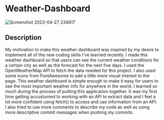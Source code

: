# Weather-Dashboard



![Screenshot 2023-04-27 234617](https://user-images.githubusercontent.com/126972906/235075128-37c96903-1e16-4eac-b6e6-2e4cf5f082cf.jpg)

## Description
My motivation to make this weather dashboard was inspired by my desire to implement all of the new coding skills
I've learned recently. I made this weather dashboard so that users can see the current weather conditions for a 
certain city as well as the forecast for the next five days. I used the OpenWeatherMap API to fetch the data needed
for this project. I also used some icons from FontAwesome to add a little more visual interest to the page. This
weather dashboard is simple enough to make it easy for users to see the most important weather info for anywhere
in the world. I learned so much during the process of putting this application together. It was my first time
getting accustumed to working with an API to extract data and I feel a lot more confident using fetch() to access 
and use information from an API. I also tried to use more comments to describe my code as well as using more
descriptive commit messages when pushing my commits.
